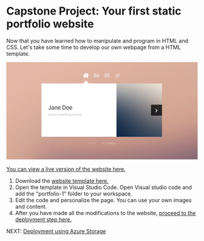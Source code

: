 # Capstone Project: Your first static portfolio website

Now that you have learned how to manipulate and program in HTML and CSS. Let's take some time to develop our own webpage from a HTML template.

![Sample Capstone](../images/sample_capstone.png)

[You can view a live version of the website here.](https://cs28156a2b80b43x4d02x8a8.z13.web.core.windows.net/#)

1. Download the [website template here.](../Instructor_Materials/portfolio-1.zip)
2. Open the template in Visual Studio Code. Open Visual studio code and add the "portfolio-1" folder to your workspace.
3. Edit the code and personalize the page. You can use your own images and content.
4. After you have made all the modifications to the website, [proceed to the deployment step here.](./deploy.md)

NEXT: [Deployment using Azure Storage](./deploy.md)
